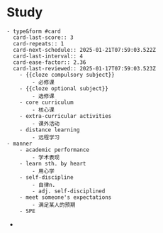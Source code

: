 # Study
	- type&form #card
	  card-last-score:: 3
	  card-repeats:: 1
	  card-next-schedule:: 2025-01-21T07:59:03.522Z
	  card-last-interval:: 4
	  card-ease-factor:: 2.36
	  card-last-reviewed:: 2025-01-17T07:59:03.523Z
		- {{cloze compulsory subject}}
			- 必修课
		- {{cloze optional subject}}
			- 选修课
		- core curriculum
			- 核心课
		- extra-curricular activities
			- 课外活动
		- distance learning
			- 远程学习
	- manner
		- academic performance
			- 学术表现
		- learn sth. by heart
			- 用心学
		- self-discipline
			- 自律n.
			- adj. self-disciplined
		- meet someone's expectations
			- 满足某人的预期
		- SPE
-